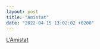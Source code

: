```yaml
---
layout: post
title: "Amistat"
date: "2022-04-15 13:02:02 +0200"
---
```


[L'Amistat](2022/04/15/lamistat)
